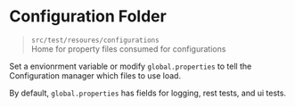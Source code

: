 # Configuration Folder
> `src/test/resoures/configurations`  
Home for property files consumed for configurations

Set a envionrment variable or modify `global.properties` to tell the Configuration manager which files to use load.

By default, `global.properties` has fields for logging, rest tests, and ui tests.